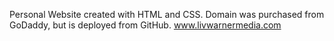 Personal Website created with HTML and CSS. Domain was purchased from GoDaddy, but is deployed from GitHub.
www.livwarnermedia.com

